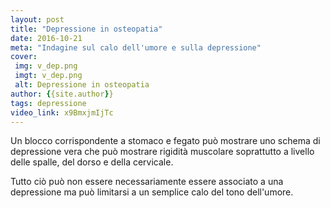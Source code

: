 ```yaml
---
layout: post
title: "Depressione in osteopatia"
date: 2016-10-21
meta: "Indagine sul calo dell'umore e sulla depressione"
cover:
 img: v_dep.png
 imgt: v_dep.png
 alt: Depressione in osteopatia
author: {{site.author}}
tags: depressione
video_link: x9BmxjmIjTc
---
```

Un blocco corrispondente a stomaco e fegato può mostrare uno schema di depressione vera che può mostrare rigidità muscolare soprattutto a livello delle spalle, del dorso e della cervicale.

Tutto ciò può non essere necessariamente essere associato a una depressione ma può limitarsi a un semplice calo del tono dell'umore.
